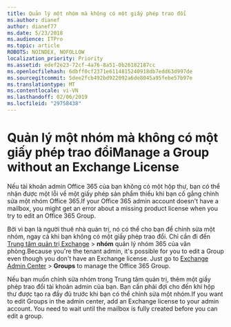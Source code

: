 ```yaml
---
title: Quản lý một nhóm mà không có một giấy phép trao đổi
ms.author: dianef
author: dianef77
ms.date: 5/23/2018
ms.audience: ITPro
ms.topic: article
ROBOTS: NOINDEX, NOFOLLOW
localization_priority: Priority
ms.assetid: edef2e23-72cf-4a76-8a51-0b26182187cc
ms.openlocfilehash: 6dbff0cf2371e6114815240918db7edd63d997de
ms.sourcegitcommit: 5dee2fcb492bd922092a6de8045a95febe57b97e
ms.translationtype: MT
ms.contentlocale: vi-VN
ms.lasthandoff: 02/06/2019
ms.locfileid: "29758438"
---
```

# <a name="manage-a-group-without-an-exchange-license"></a><span data-ttu-id="dcb10-102">Quản lý một nhóm mà không có một giấy phép trao đổi</span><span class="sxs-lookup"><span data-stu-id="dcb10-102">Manage a Group without an Exchange License</span></span>

<span data-ttu-id="dcb10-103">Nếu tài khoản admin Office 365 của bạn không có một hộp thư, bạn có thể nhận được một lỗi về một giấy phép sản phẩm thiếu khi bạn cố gắng chỉnh sửa một nhóm Office 365.</span><span class="sxs-lookup"><span data-stu-id="dcb10-103">If your Office 365 admin account doesn't have a mailbox, you might get an error about a missing product license when you try to edit an Office 365 Group.</span></span>
  
<span data-ttu-id="dcb10-p101">Bởi vì bạn là người thuê nhà quản trị, nó có thể cho bạn để chỉnh sửa một nhóm, ngay cả khi bạn không có một giấy phép trao đổi. Chỉ cần đi đến [Trung tâm quản trị Exchange](https://outlook.office365.com/ecp.aspx) \> **nhóm** quản lý nhóm 365 của văn phòng.</span><span class="sxs-lookup"><span data-stu-id="dcb10-p101">Because you're the tenant admin, it's possible for you to edit a Group even though you don't have an Exchange license. Just go to [Exchange Admin Center](https://outlook.office365.com/ecp.aspx) \> **Groups** to manage the Office 365 Group.</span></span> 
  
<span data-ttu-id="dcb10-p102">Nếu bạn muốn chỉnh sửa nhóm trong Trung tâm quản trị, thêm một giấy phép trao đổi tài khoản admin của bạn. Bạn cần phải đợi cho đến khi hộp thư được tạo ra đầy đủ trước khi bạn có thể chỉnh sửa một nhóm.</span><span class="sxs-lookup"><span data-stu-id="dcb10-p102">If you want to edit Groups in the admin center, add an Exchange license to your admin account. You need to wait until the mailbox is fully created before you can edit a group.</span></span>
  

